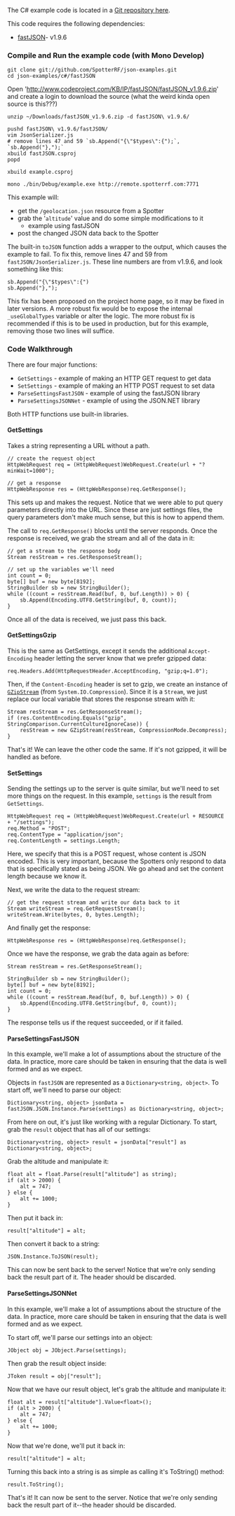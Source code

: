 The C# example code is located in a [Git repository here](https://github.com/SpotterRF/json-examples/tree/master/c%23/fastJSON/).

This code requires the following dependencies:

  * [fastJSON](http://www.codeproject.com/Articles/159450/fastJSON)- v1.9.6

### Compile and Run the example code (with Mono Develop)

    git clone git://github.com/SpotterRF/json-examples.git
    cd json-examples/c#/fastJSON

Open 'http://www.codeproject.com/KB/IP/fastJSON/fastJSON_v1.9.6.zip' and create a login to download the source (what the weird kinda open source is this???)

    unzip ~/Downloads/fastJSON_v1.9.6.zip -d fastJSON\ v1.9.6/

    pushd fastJSON\ v1.9.6/fastJSON/
    vim JsonSerializer.js
    # remove lines 47 and 59 `sb.Append("{\"$types\":{");`, `sb.Append("},");`
    xbuild fastJSON.csproj 
    popd

    xbuild example.csproj

    mono ./bin/Debug/example.exe http://remote.spotterrf.com:7771

This example will:

- get the `/geolocation.json` resource from a Spotter
- grab the '`altitude`' value and do some simple modifications to it
    - example using fastJSON
- post the changed JSON data back to the Spotter

The built-in `toJSON` function adds a wrapper to the output, which causes the example to fail. To fix this, remove lines 47 and 59 from `fastJSON/JsonSerializer.js`. These line numbers are from v1.9.6, and look something like this:

    sb.Append("{\"$types\":{")
    sb.Append("},");

This fix has been proposed on the project home page, so it may be fixed in later versions. A more robust fix would be to expose the internal `_useGlobalTypes` variable or alter the logic. The more robust fix is recommended if this is to be used in production, but for this example, removing those two lines will suffice.

### Code Walkthrough ###

There are four major functions:

- `GetSettings` - example of making an HTTP GET request to get data
- `SetSettings` - example of making an HTTP POST request to set data
- `ParseSettingsFastJSON` - example of using the fastJSON library
- `ParseSettingsJSONNet` - example of using the JSON.NET library

Both HTTP functions use built-in libraries.

#### GetSettings ####

Takes a string representing a URL without a path.

    // create the request object
    HttpWebRequest req = (HttpWebRequest)WebRequest.Create(url + "?minWait=1000");

    // get a response
    HttpWebResponse res = (HttpWebResponse)req.GetResponse();

This sets up and makes the request. Notice that we were able to put query parameters directly into the URL. Since these are just settings files, the query parameters don't make much sense, but this is how to append them.

The call to `req.GetResponse()` blocks until the server responds. Once the response is received, we grab the stream and all of the data in it:

    // get a stream to the response body
    Stream resStream = res.GetResponseStream();

    // set up the variables we'll need
    int count = 0;
    byte[] buf = new byte[8192];
    StringBuilder sb = new StringBuilder();
    while ((count = resStream.Read(buf, 0, buf.Length)) > 0) {
        sb.Append(Encoding.UTF8.GetString(buf, 0, count));
    }

Once all of the data is received, we just pass this back.

#### GetSettingsGzip ####

This is the same as GetSettings, except it sends the additional `Accept-Encoding` header letting the server know that we prefer gzipped data:

    req.Headers.Add(HttpRequestHeader.AcceptEncoding, "gzip;q=1.0");

Then, if the `Content-Encoding` header is set to gzip, we create an instance of  [`GZipStream`](http://msdn.microsoft.com/en-us/library/system.io.compression.gzipstream.aspx) (from `System.IO.Compression`). Since it is a `Stream`, we just replace our local variable that stores the response stream with it:

    Stream resStream = res.GetResponseStream();
    if (res.ContentEncoding.Equals("gzip", StringComparison.CurrentCultureIgnoreCase)) {
        resStream = new GZipStream(resStream, CompressionMode.Decompress);
    }

That's it! We can leave the other code the same. If it's not gzipped, it will be handled as before.

#### SetSettings ####

Sending the settings up to the server is quite similar, but we'll need to set more things on the request. In this example, `settings` is the result from `GetSettings`.

    HttpWebRequest req = (HttpWebRequest)WebRequest.Create(url + RESOURCE + "/settings");
    req.Method = "POST";
    req.ContentType = "application/json";
    req.ContentLength = settings.Length;

Here, we specify that this is a POST request, whose content is JSON encoded. This is very important, because the Spotters only respond to data that is specifically stated as being JSON. We go ahead and set the content length because we know it.

Next, we write the data to the request stream:

    // get the request stream and write our data back to it
    Stream writeStream = req.GetRequestStream();
    writeStream.Write(bytes, 0, bytes.Length);

And finally get the response:

    HttpWebResponse res = (HttpWebResponse)req.GetResponse();

Once we have the response, we grab the data again as before:

    Stream resStream = res.GetResponseStream();

    StringBuilder sb = new StringBuilder();
    byte[] buf = new byte[8192];
    int count = 0;
    while ((count = resStream.Read(buf, 0, buf.Length)) > 0) {
        sb.Append(Encoding.UTF8.GetString(buf, 0, count));
    }

The response tells us if the request succeeded, or if it failed.

#### ParseSettingsFastJSON ####

In this example, we'll make a lot of assumptions about the structure of the data. In practice, more care should be taken in ensuring that the data is well formed and as we expect.

Objects in `fastJSON` are represented as a `Dictionary<string, object>`. To start off, we'll need to parse our object:

    Dictionary<string, object> jsonData = fastJSON.JSON.Instance.Parse(settings) as Dictionary<string, object>;

From here on out, it's just like working with a regular Dictionary. To start, grab the `result` object that has all of our settings:

    Dictionary<string, object> result = jsonData["result"] as Dictionary<string, object>;

Grab the altitude and manipulate it:

    float alt = float.Parse(result["altitude"] as string);
    if (alt > 2000) {
        alt = 747;
    } else {
        alt += 1000;
    }

Then put it back in:

    result["altitude"] = alt;

Then convert it back to a string:

    JSON.Instance.ToJSON(result);

This can now be sent back to the server! Notice that we're only sending back the result part of it. The header should be discarded.

#### ParseSettingsJSONNet ####

In this example, we'll make a lot of assumptions about the structure of the data. In practice, more care should be taken in ensuring that the data is well formed and as we expect.

To start off, we'll parse our settings into an object:

    JObject obj = JObject.Parse(settings);

Then grab the result object inside:

    JToken result = obj["result"];

Now that we have our result object, let's grab the altitude and manipulate it:

    float alt = result["altitude"].Value<float>();
    if (alt > 2000) {
        alt = 747;
    } else {
        alt += 1000;
    }

Now that we're done, we'll put it back in:

    result["altitude"] = alt;

Turning this back into a string is as simple as calling it's ToString() method:

    result.ToString();

That's it! It can now be sent to the server. Notice that we're only sending back the result part of it--the header should be discarded.

